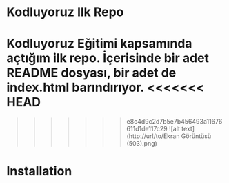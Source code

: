 # Kodluyoruz Ilk Repo
Kodluyoruz Eğitimi kapsamında açtığım ilk repo. İçerisinde bir adet README dosyası, bir adet de index.html barındırıyor.
<<<<<<< HEAD
=======

>>>>>>> e8c4d9c2d7b5e7b456493a11676611d1de117c29
![alt text](http://url/to/Ekran Görüntüsü (503).png)
# Installation

